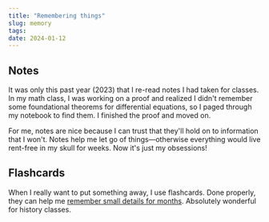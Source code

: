 ```yaml
---
title: "Remembering things"
slug: memory
tags:
date: 2024-01-12
---
```

## Notes
It was only this past year (2023) that I re-read notes I had taken for classes. In my math class, I was working on a proof and realized I didn't remember some foundational theorems for differential equations, so I paged through my notebook to find them. I finished the proof and moved on.

For me, notes are nice because I can trust that they'll hold on to information that I won't. Notes help me let go of things—otherwise everything would live rent-free in my skull for weeks. Now it's just my obsessions!

## Flashcards
When I really want to put something away, I use flashcards. Done properly, they can help me [remember small details for months](https://ncase.me/remember/). Absolutely wonderful for history classes.
<!-- I'm trying to make a game of making new ones and see if I can get 5 or 10 fun facts a day. -->